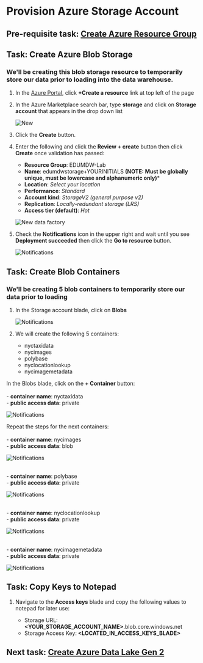 # Provision Azure Storage Account

## Pre-requisite task: [Create Azure Resource Group](../azure-resource-group/create-resource-group.md)

## Task: Create Azure Blob Storage

### We'll be creating this blob storage resource to temporarily store our data prior to loading into the data warehouse. 

1. In the [Azure Portal](https://portal.azure.com), click **+Create a resource** link at top left of the page

1. In the Azure Marketplace search bar, type **storage** and click on **Storage account** that appears in the drop down list

    ![New](media/provision/1.png)

1. Click the **Create** button.

1. Enter the following and click the **Review + create** button then click **Create** once validation has passed:
    - **Resource Group**: EDUMDW-Lab
    - **Name**: edumdwstorage+YOURINITIALS **(NOTE: Must be globally unique, must be lowercase and alphanumeric only)***
    - **Location**: *Select your location*
    - **Performance**: *Standard*
    - **Account kind**: *StorageV2 (general purpose v2)*
    - **Replication**: *Locally-redundant storage (LRS)*
    - **Access tier (default)**: *Hot*

    ![New data factory](media/provision/2.png)

1. Check the **Notifications** icon in the upper right and wait until you see **Deployment succeeded** then click the **Go to resource** button.

    ![Notifications](media/provision/3.png)

## Task: Create Blob Containers

### We'll be creating 5 blob containers to temporarily store our data prior to loading 

1. In the Storage account blade, click on **Blobs**

    ![Notifications](media/provision/4.png)

1.  We will create the following 5 containers:
	  * nyctaxidata 
      * nycimages
      * polybase
      * nyclocationlookup
      * nycimagemetadata
     
In the Blobs blade, click on the **+ Container** button:    
<br> - **container name**: nyctaxidata
<br> - **public access data**: private

   ![Notifications](media/nyctaxidata.png)

   Repeat the steps for the next containers:  
   <br> - **container name**: nycimages
   <br> - **public access data**: blob

   ![Notifications](media/nycimages.png)
      
<br> - **container name**: polybase
	  <br> - **public access data**: private

   ![Notifications](media/polybase.png)

   <br> - **container name**: nyclocationlookup
   <br> - **public access data**: private

   ![Notifications](media/nyclocationlookup.png)

    
<br> - **container name**: nycimagemetadata
 <br> - **public access data**: private
   
   ![Notifications](media/nycimagemetadata.png)

## Task: Copy Keys to Notepad
1. Navigate to the **Access keys** blade and copy the following values to notepad for later use:

    - Storage URL: **<YOUR_STORAGE_ACCOUNT_NAME>**.blob.core.windows.net
    - Storage Access Key: **<LOCATED_IN_ACCESS_KEYS_BLADE>**

## Next task: [Create Azure Data Lake Gen 2](../azure-data-lake-gen2/provision-azure-datalake-gen2.md)

